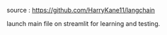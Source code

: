 source : https://github.com/HarryKane11/langchain

launch main file on streamlit for learning and testing.
